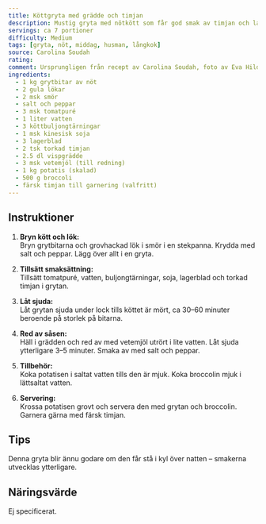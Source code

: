 ```yaml
---
title: Köttgryta med grädde och timjan
description: Mustig gryta med nötkött som får god smak av timjan och lagerblad. Låt puttra tills köttet är mört. Servera med potatis och broccoli.
servings: ca 7 portioner
difficulty: Medium
tags: [gryta, nöt, middag, husman, långkok]
source: Carolina Soudah
rating: 
comment: Ursprungligen från recept av Carolina Soudah, foto av Eva Hilden
ingredients:
  - 1 kg grytbitar av nöt
  - 2 gula lökar
  - 2 msk smör
  - salt och peppar
  - 3 msk tomatpuré
  - 1 liter vatten
  - 3 köttbuljongtärningar
  - 1 msk kinesisk soja
  - 3 lagerblad
  - 2 tsk torkad timjan
  - 2.5 dl vispgrädde
  - 3 msk vetemjöl (till redning)
  - 1 kg potatis (skalad)
  - 500 g broccoli
  - färsk timjan till garnering (valfritt)
---
```


## Instruktioner

1. **Bryn kött och lök:**  
   Bryn grytbitarna och grovhackad lök i smör i en stekpanna. Krydda med salt och peppar. Lägg över allt i en gryta.  

2. **Tillsätt smaksättning:**  
   Tillsätt tomatpuré, vatten, buljongtärningar, soja, lagerblad och torkad timjan i grytan.  

3. **Låt sjuda:**  
   Låt grytan sjuda under lock tills köttet är mört, ca 30–60 minuter beroende på storlek på bitarna.  

4. **Red av såsen:**  
   Häll i grädden och red av med vetemjöl utrört i lite vatten. Låt sjuda ytterligare 3–5 minuter. Smaka av med salt och peppar.  

5. **Tillbehör:**  
   Koka potatisen i saltat vatten tills den är mjuk. Koka broccolin mjuk i lättsaltat vatten.  

6. **Servering:**  
   Krossa potatisen grovt och servera den med grytan och broccolin. Garnera gärna med färsk timjan.  

## Tips

Denna gryta blir ännu godare om den får stå i kyl över natten – smakerna utvecklas ytterligare.  

## Näringsvärde

Ej specificerat.
